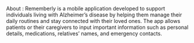 About :
Rememberly is a mobile application developed to support individuals living with Alzheimer’s disease by helping them manage their daily routines and stay connected with their loved ones. The app allows patients or their caregivers to input important information such as personal details, medications, relatives’ names, and emergency contacts.
